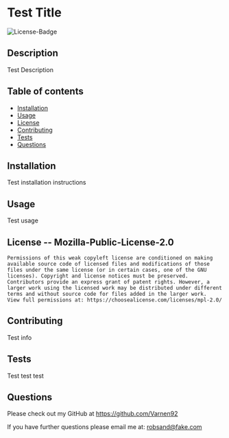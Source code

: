 # Test Title
  
  ![License-Badge](https://img.shields.io/static/v1?label=License&message=Mozilla-Public-License-2.0&color=Green.svg "License Badge")
  

  ## Description
  Test Description
  
  ## Table of contents 
  
  * [Installation](#installation)
  * [Usage](#usage)
  * [License](#license)
  * [Contributing](#contributing)
  * [Tests](#tests)
  * [Questions](#questions)

  ## Installation
  Test installation instructions
  
  ## Usage
  Test usage

  ## License -- Mozilla-Public-License-2.0
  
    Permissions of this weak copyleft license are conditioned on making available source code of licensed files and modifications of those files under the same license (or in certain cases, one of the GNU licenses). Copyright and license notices must be preserved. Contributors provide an express grant of patent rights. However, a larger work using the licensed work may be distributed under different terms and without source code for files added in the larger work.
    View full permissions at: https://choosealicense.com/licenses/mpl-2.0/
    

  ## Contributing
  Test info

  ## Tests
  Test test test

  ## Questions

  Please check out my GitHub at https://github.com/Varnen92

  If you have further questions please email me at: robsand@fake.com
